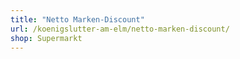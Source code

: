 ```yaml
---
title: "Netto Marken-Discount"
url: /koenigslutter-am-elm/netto-marken-discount/
shop: Supermarkt
---
```

